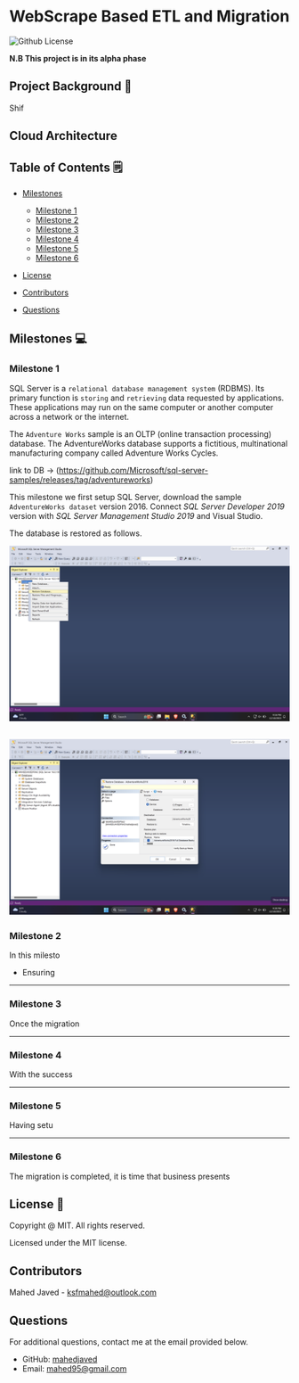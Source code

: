 # WebScrape Based ETL and Migration
  ![Github License](https://img.shields.io/badge/license-MIT-yellowgreen.svg)

  **N.B This project is in its alpha phase**


  ## Project Background 📝

Shif


## Cloud Architecture

<Add architecture here>

  ## Table of Contents 🗒

  * [Milestones](#milestones-💻)

    * [Milestone 1](#milestone-1)
    * [Milestone 2](#milestone-2)
    * [Milestone 3](#milestone-3)
    * [Milestone 4](#milestone-4)
    * [Milestone 5](#milestone-5)
    * [Milestone 6](#milestone-6)

  * [License](#license-📛)
  
  * [Contributors](#contributors-😃)

  * [Questions](#questions)
  ## Milestones  💻

 ### Milestone 1
 
 SQL Server is a `relational database management system` (RDBMS). Its primary function is `storing` and `retrieving` data requested by applications. These applications may run on the same computer or another computer across a network or the internet. 

The `Adventure Works` sample is an OLTP (online transaction processing) database. The AdventureWorks database supports a fictitious, multinational manufacturing company called Adventure Works Cycles.

link to DB -> (https://github.com/Microsoft/sql-server-samples/releases/tag/adventureworks)

This milestone we first setup SQL Server, download the sample `AdventureWorks dataset` version 2016. Connect *SQL Server Developer 2019* version with *SQL Server Management Studio 2019* and Visual Studio.

The database is restored as follows.

![Alt text](<Screenshot 2023-12-18 at 21.16.57.png>)

![Alt text](<Screenshot 2023-12-18 at 21.20.37.png>)
---

 ### Milestone 2
 
In this milesto

  * Ensuring 


  ---

 ### Milestone 3

Once the migration 

---

### Milestone 4

With the success 

---

### Milestone 5

Having setu


---

### Milestone 6

The migration is completed, it is time that business presents 





## License 📛 

Copyright @ MIT. All rights reserved.

Licensed under the MIT license.

## Contributors 

Mahed Javed - ksfmahed@outlook.com

## Questions

For additional questions, contact me at the email provided below. 

- GitHub: [mahedjaved](https://github.com/mahedjaved/)
- Email:  mahed95@gmail.com
